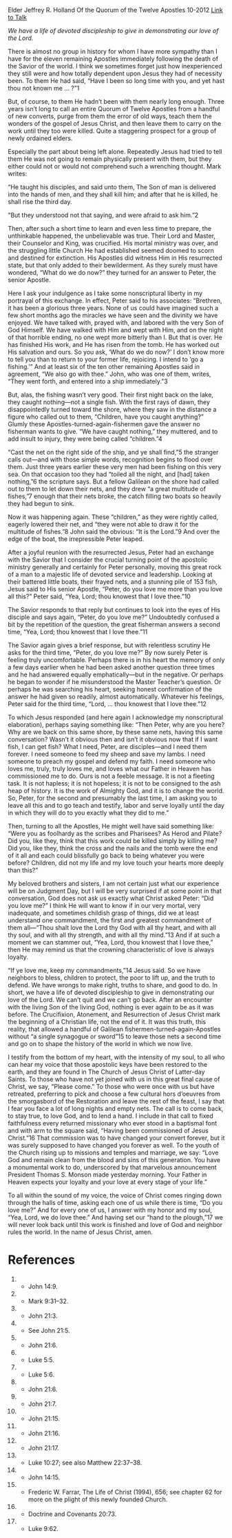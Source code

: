 Elder Jeffrey R. Holland
Of the Quorum of the Twelve Apostles
10-2012
[Link to Talk](https://www.churchofjesuschrist.org/study/general-conference/2012/10/the-first-great-commandment?lang=eng)

_We have a life of devoted discipleship to give in demonstrating our love of the Lord._

There is almost no group in history for whom I have more sympathy than I have for the eleven remaining Apostles immediately following the death of the Savior of the world. I think we sometimes forget just how inexperienced they still were and how totally dependent upon Jesus they had of necessity been. To them He had said, “Have I been so long time with you, and yet hast thou not known me … ?”1

But, of course, to them He hadn’t been with them nearly long enough. Three years isn’t long to call an entire Quorum of Twelve Apostles from a handful of new converts, purge from them the error of old ways, teach them the wonders of the gospel of Jesus Christ, and then leave them to carry on the work until they too were killed. Quite a staggering prospect for a group of newly ordained elders.

Especially the part about being left alone. Repeatedly Jesus had tried to tell them He was not going to remain physically present with them, but they either could not or would not comprehend such a wrenching thought. Mark writes:

“He taught his disciples, and said unto them, The Son of man is delivered into the hands of men, and they shall kill him; and after that he is killed, he shall rise the third day.

“But they understood not that saying, and were afraid to ask him.”2

Then, after such a short time to learn and even less time to prepare, the unthinkable happened, the unbelievable was true. Their Lord and Master, their Counselor and King, was crucified. His mortal ministry was over, and the struggling little Church He had established seemed doomed to scorn and destined for extinction. His Apostles did witness Him in His resurrected state, but that only added to their bewilderment. As they surely must have wondered, “What do we do now?” they turned for an answer to Peter, the senior Apostle.

Here I ask your indulgence as I take some nonscriptural liberty in my portrayal of this exchange. In effect, Peter said to his associates: “Brethren, it has been a glorious three years. None of us could have imagined such a few short months ago the miracles we have seen and the divinity we have enjoyed. We have talked with, prayed with, and labored with the very Son of God Himself. We have walked with Him and wept with Him, and on the night of that horrible ending, no one wept more bitterly than I. But that is over. He has finished His work, and He has risen from the tomb. He has worked out His salvation and ours. So you ask, ‘What do we do now?’ I don’t know more to tell you than to return to your former life, rejoicing. I intend to ‘go a fishing.’” And at least six of the ten other remaining Apostles said in agreement, “We also go with thee.” John, who was one of them, writes, “They went forth, and entered into a ship immediately.”3

But, alas, the fishing wasn’t very good. Their first night back on the lake, they caught nothing—not a single fish. With the first rays of dawn, they disappointedly turned toward the shore, where they saw in the distance a figure who called out to them, “Children, have you caught anything?” Glumly these Apostles-turned-again-fishermen gave the answer no fisherman wants to give. “We have caught nothing,” they muttered, and to add insult to injury, they were being called “children.”4

“Cast the net on the right side of the ship, and ye shall find,”5 the stranger calls out—and with those simple words, recognition begins to flood over them. Just three years earlier these very men had been fishing on this very sea. On that occasion too they had “toiled all the night, and [had] taken nothing,”6 the scripture says. But a fellow Galilean on the shore had called out to them to let down their nets, and they drew “a great multitude of fishes,”7 enough that their nets broke, the catch filling two boats so heavily they had begun to sink.

Now it was happening again. These “children,” as they were rightly called, eagerly lowered their net, and “they were not able to draw it for the multitude of fishes.”8 John said the obvious: “It is the Lord.”9 And over the edge of the boat, the irrepressible Peter leaped.

After a joyful reunion with the resurrected Jesus, Peter had an exchange with the Savior that I consider the crucial turning point of the apostolic ministry generally and certainly for Peter personally, moving this great rock of a man to a majestic life of devoted service and leadership. Looking at their battered little boats, their frayed nets, and a stunning pile of 153 fish, Jesus said to His senior Apostle, “Peter, do you love me more than you love all this?” Peter said, “Yea, Lord; thou knowest that I love thee.”10

The Savior responds to that reply but continues to look into the eyes of His disciple and says again, “Peter, do you love me?” Undoubtedly confused a bit by the repetition of the question, the great fisherman answers a second time, “Yea, Lord; thou knowest that I love thee.”11

The Savior again gives a brief response, but with relentless scrutiny He asks for the third time, “Peter, do you love me?” By now surely Peter is feeling truly uncomfortable. Perhaps there is in his heart the memory of only a few days earlier when he had been asked another question three times and he had answered equally emphatically—but in the negative. Or perhaps he began to wonder if he misunderstood the Master Teacher’s question. Or perhaps he was searching his heart, seeking honest confirmation of the answer he had given so readily, almost automatically. Whatever his feelings, Peter said for the third time, “Lord, … thou knowest that I love thee.”12

To which Jesus responded (and here again I acknowledge my nonscriptural elaboration), perhaps saying something like: “Then Peter, why are you here? Why are we back on this same shore, by these same nets, having this same conversation? Wasn’t it obvious then and isn’t it obvious now that if I want fish, I can get fish? What I need, Peter, are disciples—and I need them forever. I need someone to feed my sheep and save my lambs. I need someone to preach my gospel and defend my faith. I need someone who loves me, truly, truly loves me, and loves what our Father in Heaven has commissioned me to do. Ours is not a feeble message. It is not a fleeting task. It is not hapless; it is not hopeless; it is not to be consigned to the ash heap of history. It is the work of Almighty God, and it is to change the world. So, Peter, for the second and presumably the last time, I am asking you to leave all this and to go teach and testify, labor and serve loyally until the day in which they will do to you exactly what they did to me.”

Then, turning to all the Apostles, He might well have said something like: “Were you as foolhardy as the scribes and Pharisees? As Herod and Pilate? Did you, like they, think that this work could be killed simply by killing me? Did you, like they, think the cross and the nails and the tomb were the end of it all and each could blissfully go back to being whatever you were before? Children, did not my life and my love touch your hearts more deeply than this?”

My beloved brothers and sisters, I am not certain just what our experience will be on Judgment Day, but I will be very surprised if at some point in that conversation, God does not ask us exactly what Christ asked Peter: “Did you love me?” I think He will want to know if in our very mortal, very inadequate, and sometimes childish grasp of things, did we at least understand one commandment, the first and greatest commandment of them all—“Thou shalt love the Lord thy God with all thy heart, and with all thy soul, and with all thy strength, and with all thy mind.”13 And if at such a moment we can stammer out, “Yea, Lord, thou knowest that I love thee,” then He may remind us that the crowning characteristic of love is always loyalty.

“If ye love me, keep my commandments,”14 Jesus said. So we have neighbors to bless, children to protect, the poor to lift up, and the truth to defend. We have wrongs to make right, truths to share, and good to do. In short, we have a life of devoted discipleship to give in demonstrating our love of the Lord. We can’t quit and we can’t go back. After an encounter with the living Son of the living God, nothing is ever again to be as it was before. The Crucifixion, Atonement, and Resurrection of Jesus Christ mark the beginning of a Christian life, not the end of it. It was this truth, this reality, that allowed a handful of Galilean fishermen-turned-again-Apostles without “a single synagogue or sword”15 to leave those nets a second time and go on to shape the history of the world in which we now live.

I testify from the bottom of my heart, with the intensity of my soul, to all who can hear my voice that those apostolic keys have been restored to the earth, and they are found in The Church of Jesus Christ of Latter-day Saints. To those who have not yet joined with us in this great final cause of Christ, we say, “Please come.” To those who were once with us but have retreated, preferring to pick and choose a few cultural hors d’oeuvres from the smorgasbord of the Restoration and leave the rest of the feast, I say that I fear you face a lot of long nights and empty nets. The call is to come back, to stay true, to love God, and to lend a hand. I include in that call to fixed faithfulness every returned missionary who ever stood in a baptismal font and with arm to the square said, “Having been commissioned of Jesus Christ.”16 That commission was to have changed your convert forever, but it was surely supposed to have changed you forever as well. To the youth of the Church rising up to missions and temples and marriage, we say: “Love God and remain clean from the blood and sins of this generation. You have a monumental work to do, underscored by that marvelous announcement President Thomas S. Monson made yesterday morning. Your Father in Heaven expects your loyalty and your love at every stage of your life.”

To all within the sound of my voice, the voice of Christ comes ringing down through the halls of time, asking each one of us while there is time, “Do you love me?” And for every one of us, I answer with my honor and my soul, “Yea, Lord, we do love thee.” And having set our “hand to the plough,”17 we will never look back until this work is finished and love of God and neighbor rules the world. In the name of Jesus Christ, amen.

# References
1. - John 14:9.
2. - Mark 9:31–32.
3. - John 21:3.
4. - See John 21:5.
5. - John 21:6.
6. - Luke 5:5.
7. - Luke 5:6.
8. - John 21:6.
9. - John 21:7.
10. - John 21:15.
11. - John 21:16.
12. - John 21:17.
13. - Luke 10:27; see also Matthew 22:37–38.
14. - John 14:15.
15. - Frederic W. Farrar, The Life of Christ (1994), 656; see chapter 62 for more on the plight of this newly founded Church.
16. - Doctrine and Covenants 20:73.
17. - Luke 9:62.